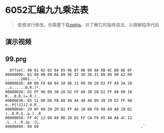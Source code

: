# 6052汇编九九乘法表
> 若想进行修改，你需要下载[ophis](https://github.com/fumiama/c64-ophis-lib)，并了解它的独特语法，以理解程序代码

## 演示视频



## 99.prg
```
  Offset: 00 01 02 03 04 05 06 07 08 09 0A 0B 0C 0D 0E 0F 	
00000000: 01 08 0B 08 0A 00 9E 32 30 36 31 00 00 00 A2 09    .......2061...".
00000010: A0 09 F8 8A 84 10 86 11 09 30 20 D2 FF A9 2A 20    ..x......0.R.)*.
00000020: D2 FF 98 09 30 20 D2 FF A9 3D 20 D2 FF A9 00 18    R...0.R.)=.R.)..
00000030: 65 11 88 D0 FB A8 4A 4A 4A 4A 09 30 20 D2 FF 98    e..P{(JJJJ.0.R..
00000040: 29 0F 09 30 20 D2 FF A4 10 88 F0 08 A9 A0 20 D2    )..0.R.$..p.)..R
00000050: FF 4C 12 08 A9 0D 20 D2 FF CA F0 05 8A A8 4C 12    .L..)..R.Jp..(L.
00000060: 08 60                                              .`
```
